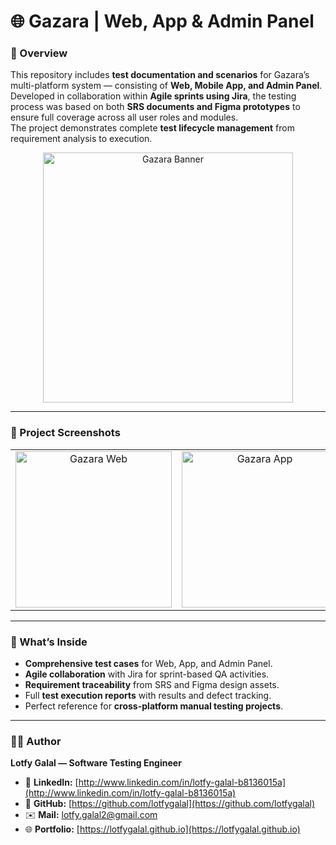 # 🌐 Gazara | Web, App & Admin Panel

### 🧩 Overview
This repository includes **test documentation and scenarios** for Gazara’s multi-platform system — consisting of **Web, Mobile App, and Admin Panel**.  
Developed in collaboration within **Agile sprints using Jira**, the testing process was based on both **SRS documents and Figma prototypes** to ensure full coverage across all user roles and modules.  
The project demonstrates complete **test lifecycle management** from requirement analysis to execution.

<p align="center">
  <img width="400" alt="Gazara Banner" src="https://github.com/user-attachments/assets/e6d02ea9-889f-4653-8c53-7f6d5d5870c7" />
</p>

---

### 📸 Project Screenshots

<div align="center">
  <table>
    <tr>
      <td align="center">
        <img width="250" alt="Gazara Web" src="https://github.com/user-attachments/assets/b98fb027-5fd7-407b-81d5-3931470d12ce" />
      </td>
      <td align="center">
        <img width="250" alt="Gazara App" src="https://github.com/user-attachments/assets/cb65832d-dba3-4926-a867-69b4bf134f16" />
      </td>
    </tr>
  </table>
</div>

---

### 🧠 What’s Inside
- **Comprehensive test cases** for Web, App, and Admin Panel.  
- **Agile collaboration** with Jira for sprint-based QA activities.  
- **Requirement traceability** from SRS and Figma design assets.  
- Full **test execution reports** with results and defect tracking.  
- Perfect reference for **cross-platform manual testing projects**.  

---

### 👨‍💻 Author
**Lotfy Galal — Software Testing Engineer**  

- 💼 **LinkedIn:** [http://www.linkedin.com/in/lotfy-galal-b8136015a](http://www.linkedin.com/in/lotfy-galal-b8136015a)  
- 🧠 **GitHub:** [https://github.com/lotfygalal](https://github.com/lotfygalal)  
- ✉️ **Mail:** [lotfy.galal2@gmail.com](mailto:lotfy.galal2@gmail.com)  
- 🌐 **Portfolio:** [https://lotfygalal.github.io](https://lotfygalal.github.io)

